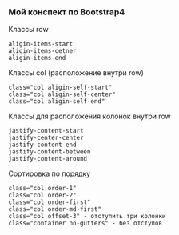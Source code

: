 ﻿### Мой конспект по Bootstrap4   

Класcы row 

```
aligin-items-start
aligin-items-cetner
aligin-items-end
```

Класcы col (расположение внутри row)

```
class="col aligin-self-start"
class="col aligin-self-center"
class="col aligin-self-end"
```

Классы для расположения колонок внутри row 

```
jastify-content-start
jastify-center-center
jastify-content-end
jastify-content-between
jastify-content-around
```

Сортировка по порядку 

```
class="col order-1"
class="col order-2"
class="col order-first"
class="col order-md-first"
class="col offset-3" - отступить три колонки
class="container no-gutters" - без отступов
```
